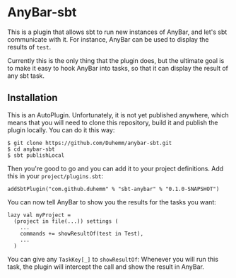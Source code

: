 # AnyBar-sbt

This is a plugin that allows sbt to run new instances of AnyBar, and let's sbt communicate with it. For instance, AnyBar can be used to display the results of `test`.

Currently this is the only thing that the plugin does, but the ultimate goal is to make it easy to hook AnyBar into tasks, so that it can display the result of any sbt task.

## Installation

This is an AutoPlugin. Unfortunately, it is not yet published anywhere, which means that you will need to clone this repository, build it and publish the plugin locally. You can do it this way:

```
$ git clone https://github.com/Duhemm/anybar-sbt.git
$ cd anybar-sbt
$ sbt publishLocal
```

Then you're good to go and you can add it to your project definitions. Add this in your `project/plugins.sbt`:

```
addSbtPlugin("com.github.duhemm" % "sbt-anybar" % "0.1.0-SNAPSHOT")
```

You can now tell AnyBar to show you the results for the tasks you want:

```
lazy val myProject =
  (project in file(...)) settings (
    ...
    commands += showResultOf(test in Test),
    ...
  )
```

You can give any `TaskKey[_]` to `showResultOf`: Whenever you will run this task, the plugin will intercept the call and show the result in AnyBar.
